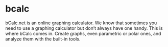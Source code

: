 bcalc
=====

bCalc.net is an online graphing calculator. We know that sometimes you need to use a graphing calculator but don’t always have one handy. This is where bCalc comes in. Create graphs, even parametric or polar ones, and analyze them with the built-in tools.
